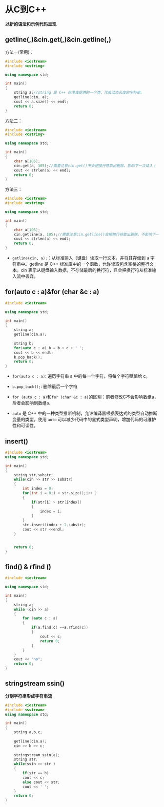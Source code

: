 # 从C到C++
**以新的语法和示例代码呈现**

## getline(,)&cin.get(,)&cin.getline(,)

方法一(常用)：
```cpp
#include <iostream>
#include <cstring>

using namespace std;

int main()
{
    string a;//string 是 C++ 标准库提供的一个类，代表动态长度的字符串。
    getline(cin, a);
    cout << a.size() << endl;
    return 0;
}
```
方法二：
```cpp
#include <iostream>
#include <cstring>

using namespace std;

int main()
{
    char a[105];
    cin.get(a, 105);//需要注意cin.get()不会把换行符取出删除，影响下一次读入！
    cout << strlen(a) << endl;
    return 0;
}
```
方法三：
```cpp
#include <iostream>
#include <cstring>

using namespace std;

int main()
{
    char a[105];
    cin.getline(a, 105);//需要注意cin.getline()会把换行符取出删除，不影响下一次读入！
    cout << strlen(a) << endl;
    return 0;
}
```

- `getline(cin, a);`：从标准输入（键盘）读取一行文本，并将其存储到 a 字符串中。getline 是 C++ 标准库中的一个函数，允许读取包含空格的整行文本。cin 表示从键盘输入数据。不存储最后的换行符，且会把换行符从标准输入流中丢弃。

## for(auto c : a)&for (char &c : a)

```cpp
#include <iostream>

using namespace std;

int main()
{
    string a;
    getline(cin,a);
    
    string b;
    for(auto c : a) b = b + c + ' ';
    cout << b << endl;
    b.pop_back();
    return 0;
}
```

- `for(auto c : a)`: 遍历字符串 a 中的每一个字符，将每个字符赋值给 c。

- `b.pop_back();`: 删除最后一个字符

- `for (auto c : a)`和`for (char &c : a)`的区别：前者修改C不会影响数组a，后者会影响到数组a.

- `auto` 是 C++ 中的一种类型推断机制，允许编译器根据表达式的类型自动推断变量的类型。使用 `auto` 可以减少代码中的显式类型声明，增加代码的可维护性和可读性。

## insert()

```cpp
#include <iostream>
using namespace std;

int main()
{
    string str,substr;
    while(cin >> str >> substr)
    {
        int index = 0;
        for(int i = 0;i < str.size();i++ )
        {
            if(str[i] > str[index])
            {
                index = i;
            }
        }
        str.insert(index + 1,substr);
        cout << str <<endl;
    }


    return 0;
}
```

## find() & rfind ()

```cpp
#include <iostream>

using namespace std;

int main()
{
    string a;
    while (cin >> a)
    {
        for (auto c : a)
        {
            if(a.find(c) ==a.rfind(c))
            {
                cout << c;
                return 0;
            }
        }
    }
    cout << "no";
    return 0;
}

```

## stringstream ssin()

**分割字符串形成字符串流**
```cpp
#include <iostream>
#include <sstream>
using namespace std;

int main()
{
    string a,b,c;
    
    getline(cin,a);
    cin >> b >> c;
    
    stringstream ssin(a);
    string str;
    while(ssin >> str )
    {
        if(str == b)
        cout << c;
        else cout << str;
        cout << ' ';
    }
    return 0;
}
```